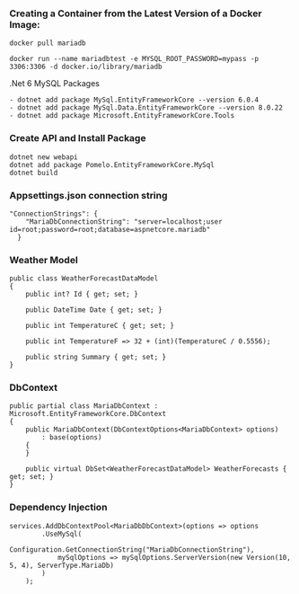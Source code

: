 ### Creating a Container from the Latest Version of a Docker Image:
```
docker pull mariadb
```
```
docker run --name mariadbtest -e MYSQL_ROOT_PASSWORD=mypass -p 3306:3306 -d docker.io/library/mariadb
```

.Net 6 MySQL Packages
```
- dotnet add package MySql.EntityFrameworkCore --version 6.0.4
- dotnet add package MySql.Data.EntityFrameworkCore --version 8.0.22
- dotnet add package Microsoft.EntityFrameworkCore.Tools
```

### Create API and Install Package 
```
dotnet new webapi
dotnet add package Pomelo.EntityFrameworkCore.MySql
dotnet build
```

### Appsettings.json connection string
```
"ConnectionStrings": {
    "MariaDbConnectionString": "server=localhost;user id=root;password=root;database=aspnetcore.mariadb"
  }
```

### Weather Model
```
public class WeatherForecastDataModel
{
    public int? Id { get; set; }

    public DateTime Date { get; set; }

    public int TemperatureC { get; set; }

    public int TemperatureF => 32 + (int)(TemperatureC / 0.5556);

    public string Summary { get; set; }
}
```

### DbContext
```
public partial class MariaDbContext : Microsoft.EntityFrameworkCore.DbContext
{
    public MariaDbContext(DbContextOptions<MariaDbContext> options)
        : base(options)
    {
    }

    public virtual DbSet<WeatherForecastDataModel> WeatherForecasts { get; set; }
}
```

### Dependency Injection
```
services.AddDbContextPool<MariaDbDbContext>(options => options
        .UseMySql(
            Configuration.GetConnectionString("MariaDbConnectionString"),
            mySqlOptions => mySqlOptions.ServerVersion(new Version(10, 5, 4), ServerType.MariaDb)
        )
    );
    
```
